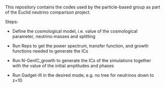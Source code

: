 This repository contains the codes used by the particle-based group as part of the Euclid neutrino comparison project.

Steps:

- Define the cosmological model, i.e. value of the cosmological parameter, neutrino masses and splitting

- Run Reps to get the power spectrum, transfer function, and growth functions needed to generate the ICs

- Run N-GenIC_growth to generate the ICs of the simulations together with the value of the initial amplitudes and phases

- Run Gadget-III in the desired mode; e.g. no tree for neutrinos down to z=10